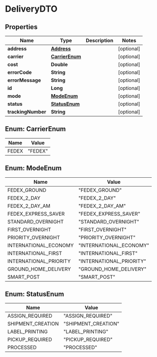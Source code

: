 
# DeliveryDTO

## Properties
Name | Type | Description | Notes
------------ | ------------- | ------------- | -------------
**address** | [**Address**](Address.md) |  |  [optional]
**carrier** | [**CarrierEnum**](#CarrierEnum) |  |  [optional]
**cost** | **Double** |  |  [optional]
**errorCode** | **String** |  |  [optional]
**errorMessage** | **String** |  |  [optional]
**id** | **Long** |  |  [optional]
**mode** | [**ModeEnum**](#ModeEnum) |  |  [optional]
**status** | [**StatusEnum**](#StatusEnum) |  |  [optional]
**trackingNumber** | **String** |  |  [optional]


<a name="CarrierEnum"></a>
## Enum: CarrierEnum
Name | Value
---- | -----
FEDEX | &quot;FEDEX&quot;


<a name="ModeEnum"></a>
## Enum: ModeEnum
Name | Value
---- | -----
FEDEX_GROUND | &quot;FEDEX_GROUND&quot;
FEDEX_2_DAY | &quot;FEDEX_2_DAY&quot;
FEDEX_2_DAY_AM | &quot;FEDEX_2_DAY_AM&quot;
FEDEX_EXPRESS_SAVER | &quot;FEDEX_EXPRESS_SAVER&quot;
STANDARD_OVERNIGHT | &quot;STANDARD_OVERNIGHT&quot;
FIRST_OVERNIGHT | &quot;FIRST_OVERNIGHT&quot;
PRIORITY_OVERNIGHT | &quot;PRIORITY_OVERNIGHT&quot;
INTERNATIONAL_ECONOMY | &quot;INTERNATIONAL_ECONOMY&quot;
INTERNATIONAL_FIRST | &quot;INTERNATIONAL_FIRST&quot;
INTERNATIONAL_PRIORITY | &quot;INTERNATIONAL_PRIORITY&quot;
GROUND_HOME_DELIVERY | &quot;GROUND_HOME_DELIVERY&quot;
SMART_POST | &quot;SMART_POST&quot;


<a name="StatusEnum"></a>
## Enum: StatusEnum
Name | Value
---- | -----
ASSIGN_REQUIRED | &quot;ASSIGN_REQUIRED&quot;
SHIPMENT_CREATION | &quot;SHIPMENT_CREATION&quot;
LABEL_PRINTING | &quot;LABEL_PRINTING&quot;
PICKUP_REQUIRED | &quot;PICKUP_REQUIRED&quot;
PROCESSED | &quot;PROCESSED&quot;



